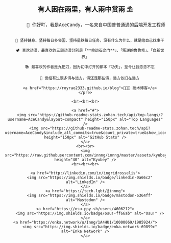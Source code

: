 <div style="text-align: center;">
    <h2>有人困在雨里，有人雨中赏雨 ⛱</h2>
    <pre>
        🙍 你好吖，我是AceCandy，一名来自中国普普通通的后端开发工程师
        
        🐌 坚持健身、坚持每日多邻国、坚持星铁每日任务，没有什么为什么，就是给自己找事干
        
        🏕️ 喜欢动漫，最喜欢的三部动漫分别是「**命运石之门**」、「叛逆的鲁鲁修」、「自新世界」
        
        📚 最喜欢的作者是九把刀，因为初中打开的那本「功夫」，至今让我念念不忘
        
        🌋 曾经有过很多诗与远方，诗还是那些诗，远方依旧在远方
        
        <a href="https://royrao2333.github.io/blog">🧑🏻‍💻 技术博客</a>
    </pre>
    
    <br><br><br>
    
    <a href="#">
        <img src="https://github-readme-stats.zohan.tech/api/top-langs/?username=AceCandy&layout=compact" height="150px" alt="Top Languages" />
        <img src="https://github-readme-stats.zohan.tech/api?username=AceCandy&include_all_commits=true&count_private=true&show_icons=true&theme=buefy" height="150px" alt="GitHub Stats" />
    </a>
    <br><br>
    <img src="https://raw.githubusercontent.com/innng/innng/master/assets/kyubey.gif" height="40" alt="Kyubey" />
    <br><br><br>
        
    <a href="http://linkedin.com/in/ingridrosselis">
        <img src="https://img.shields.io/badge/linkedin-0a66c2" alt="LinkedIn" />
    </a>
    <a href="https://tech.lgbt/@innng">
        <img src="https://img.shields.io/badge/mastodon-6364ff" alt="Mastodon" />
    </a>
    <a href="https://osu.ppy.sh/users/4606212">
        <img src="https://img.shields.io/badge/osu!-ff66ab" alt="Osu!" />
    </a>
    <a href="https://enka.network/u/Inng/1A4HU1/10000069/1985924/">
        <img src="https://img.shields.io/badge/enka.network-69899c" alt="Enka Network" />
    </a>
</div>
